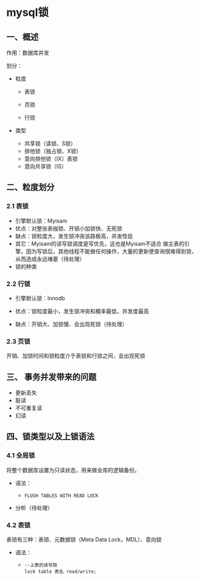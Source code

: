 # mysql锁

## 一、概述

作用：数据库并发

划分：

* 粒度

  * 表锁

  * 页锁

  * 行锁

* 类型
  * 共享锁（读锁、S锁）
  * 排他锁（独占锁、X锁）
  * 意向排他锁（IX）表锁
  * 意向共享锁（IS）

## 二、粒度划分

### 2.1  表锁

* 引擎默认锁：Myisam
* 优点：对整张表枷锁、开销小加锁快、无死锁
* 缺点：锁粒度大，发生锁冲突该路极高，并发性低
* 其它：Myisam的读写锁调度是写优先，这也是Myisam不适合 做主表的引擎，因为写锁后，其他线程不能做任何操作，大量的更新使查询很难得到锁，从而造成永远堵塞（待处理）
* 锁的种类

### 2.2 行锁

* 引擎默认锁：Innodb

* 优点：锁粒度最小，发生锁冲突和概率最低，并发度最高

* 缺点：开销大、加锁慢、会出现死锁（待处理）

  

### 2.3 页锁

开销、加锁时间和锁粒度介于表锁和行锁之间，会出现死锁

## 三、 事务并发带来的问题

* 更新丢失
* 脏读
* 不可重复读
* 幻读

## 四、锁类型以及上锁语法

### 4.1 全局锁

将整个数据库设置为只读状态，用来做全库的逻辑备份。

* 语法：

  * ```mysql
    FLUSH TABLES WITH READ LOCK
    ```

* 分析（待处理）

### 4.2 表锁

表锁有三种：表锁、元数据锁（Meta Data Lock，MDL）、意向锁

* 语法：

  * ```mysql
    --上表的读写锁
    lock table 表名 read/write;
    ```

    
